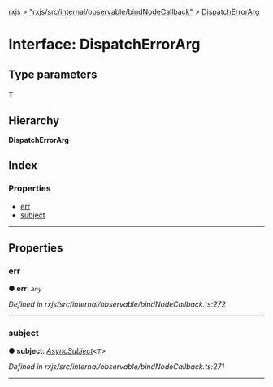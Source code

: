 [rxjs](../README.md) > ["rxjs/src/internal/observable/bindNodeCallback"](../modules/_rxjs_src_internal_observable_bindnodecallback_.md) > [DispatchErrorArg](../interfaces/_rxjs_src_internal_observable_bindnodecallback_.dispatcherrorarg.md)

# Interface: DispatchErrorArg

## Type parameters
#### T 
## Hierarchy

**DispatchErrorArg**

## Index

### Properties

* [err](_rxjs_src_internal_observable_bindnodecallback_.dispatcherrorarg.md#err)
* [subject](_rxjs_src_internal_observable_bindnodecallback_.dispatcherrorarg.md#subject)

---

## Properties

<a id="err"></a>

###  err

**● err**: *`any`*

*Defined in rxjs/src/internal/observable/bindNodeCallback.ts:272*

___
<a id="subject"></a>

###  subject

**● subject**: *[AsyncSubject](../classes/_rxjs_src_internal_asyncsubject_.asyncsubject.md)<`T`>*

*Defined in rxjs/src/internal/observable/bindNodeCallback.ts:271*

___

